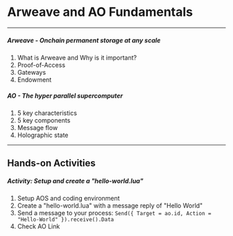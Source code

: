 # Arweave and AO Fundamentals

---

##### Arweave - Onchain permanent storage at any scale

1. What is Arweave and Why is it important?
2. Proof-of-Access
3. Gateways
4. Endowment

##### AO - The hyper parallel supercomputer

1. 5 key characteristics
2. 5 key components
3. Message flow
4. Holographic state

---

## Hands-on Activities

##### Activity: Setup and create a "hello-world.lua"

1. Setup AOS and coding environment
2. Create a "hello-world.lua" with a message reply of "Hello World"
3. Send a message to your process: `Send({ Target = ao.id, Action = "Hello-World" }).receive().Data`
4. Check AO Link
